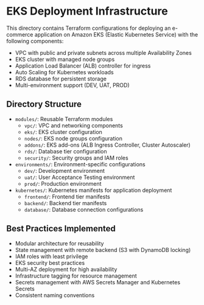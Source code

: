 # EKS Deployment Infrastructure

This directory contains Terraform configurations for deploying an e-commerce application on Amazon EKS (Elastic Kubernetes Service) with the following components:

- VPC with public and private subnets across multiple Availability Zones
- EKS cluster with managed node groups
- Application Load Balancer (ALB) controller for ingress
- Auto Scaling for Kubernetes workloads
- RDS database for persistent storage
- Multi-environment support (DEV, UAT, PROD)

## Directory Structure

- `modules/`: Reusable Terraform modules
  - `vpc/`: VPC and networking components
  - `eks/`: EKS cluster configuration
  - `nodes/`: EKS node groups configuration
  - `addons/`: EKS add-ons (ALB Ingress Controller, Cluster Autoscaler)
  - `rds/`: Database tier configuration
  - `security/`: Security groups and IAM roles
- `environments/`: Environment-specific configurations
  - `dev/`: Development environment
  - `uat/`: User Acceptance Testing environment
  - `prod/`: Production environment
- `kubernetes/`: Kubernetes manifests for application deployment
  - `frontend/`: Frontend tier manifests
  - `backend/`: Backend tier manifests
  - `database/`: Database connection configurations

## Best Practices Implemented

- Modular architecture for reusability
- State management with remote backend (S3 with DynamoDB locking)
- IAM roles with least privilege
- EKS security best practices
- Multi-AZ deployment for high availability
- Infrastructure tagging for resource management
- Secrets management with AWS Secrets Manager and Kubernetes Secrets
- Consistent naming conventions 